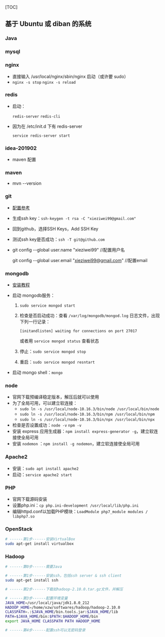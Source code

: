 [TOC]

## 基于 Ubuntu 或 diban 的系统

### Java

### mysql

### nginx

- 直接输入 /usr/local/nginx/sbin/nginx 启动（或许要 sudo）
- `nginx -s stop` `nginx -s reload`

### redis

- 启动：

  `redis-server`  `redis-cli`

- 因为在 /etc/init.d 下有 redis-server 

  `service redis-server start`

### idea-201902

- maven 配置

### maven    

- mvn --version

### git

- [配置参考](https://blog.csdn.net/chenguolinblog/article/details/19929509)

- 生成ssh key：`ssh-keygen -t rsa -C "xieziwei99@gmail.com"`

- 回到github，选择SSH Keys，Add SSH Key

- 测试ssh key是否成功：`ssh -T git@github.com`

- git config --global user.name "xieziwei99"   //配置用户名

  git config --global user.email "xieziwei99@gmail.com"    //配置email 

### mongodb

- [安装教程](https://docs.mongodb.com/manual/tutorial/install-mongodb-on-debian/)

- 启动 mongodb服务：

  1. `sudo service mongod start`

  2. 检查是否启动成功：查看 `/var/log/mongodb/mongod.log` 日志文件，出现下列一行记录：

     `[initandlisten] waiting for connections on port 27017`

     或者用 `service mongod status` 查看状态

  3. 停止：`sudo service mongod stop`

  4. 重启：`sudo service mongod resntart`

- 启动 mongo shell：`mongo` 

### node

- 官网下载预编译稳定版本，解压后就可以使用
- 为了全局可用，可以建立软连接：
  - `sudo ln -s /usr/local/node-10.16.3/bin/node /usr/local/bin/node`
  - `sudo ln -s /usr/local/node-10.16.3/bin/npm /usr/local/bin/npm`
  - `sudo ln -s /usr/local/node-10.16.3/bin/npx /usr/local/bin/npx`
- 检查是否设置成功：`node -v` `npm -v`
- 安装 express 应用生成器：`npm install express-generator -g`，建立软连接使全局可用
- 安装 `nodemon` ：`npm install -g nodemon`，建立软连接使全局可用



### Apache2

- 安装：`sudo apt install apache2`
- 启动：`service apache2 start`



### PHP

- 官网下载源码安装
- 设置php.ini：`cp php.ini-development /usr/local/lib/php.ini`
- 编辑httpd.conf以加载PHP模块：`LoadModule php7_module modules / libphp7.so`



### OpenStack

```sh
# ------第1步------安装VirtualBox
sudo apt-get install virtualbox


```



### Hadoop

```sh
# ------第0步------需要Java

# ------第1步------安装ssh，包括ssh server & ssh client
sudo apt-get install ssh

# ------第2步------下载如hadoop-2.10.0.tar.gz文件，并解压

# ------第3步------配置环境变量
JAVA_HOME=/usr/local/java/jdk1.8.0_212
HADOOP_HOME=/home/xzw/softwares/hadoop/hadoop-2.10.0
CLASSPATH=.:$JAVA_HOME/bin.tools.jar:$JAVA_HOME/lib
PATH=$JAVA_HOME/bin:$PATH:$HADOOP_HOME/bin
export JAVA_HOME CLASSPATH PATH HADOOP_HOME

# ------第4步------配置ssh可以无密码登录
```